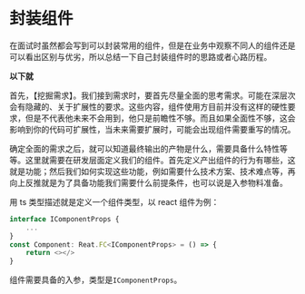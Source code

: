 # 封装组件

在面试时虽然都会写到可以封装常用的组件，但是在业务中观察不同人的组件还是可以看出区别与优劣，所以总结一下自己封装组件时的思路或者心路历程。

**以下就**

首先，【挖掘需求】。我们接到需求时，要首先尽量全面的思考需求。可能在深层次会有隐藏的、关于扩展性的要求。这些内容，组件使用方目前并没有这样的硬性要求，但是不代表他未来不会用到，他只是前瞻性不够。而且如果全面性不够，这会影响到你的代码可扩展性，当未来需要扩展时，可能会出现组件需要重写的情况。

确定全面的需求之后，就可以知道最终输出的产物是什么，需要具备什么特性等等。这里就需要在研发层面定义我们的组件。首先定义产出组件的行为有哪些，这就是功能；然后我们如何实现这些功能，例如需要什么技术方案、技术难点等，再向上反推就是为了具备功能我们需要什么前提条件，也可以说是入参物料准备。

用 ts 类型描述就是定义一个组件类型，以 react 组件为例：

```ts
interface IComponentProps {
    ...
}
const Component: Reat.FC<IComponentProps> = () => {
    return <></>
}
```

组件需要具备的入参，类型是`IComponentProps`。
